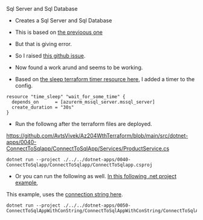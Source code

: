 Sql Server and Sql Database

- Creates a Sql Server and Sql Database

- This is based on [the previoous one](https://github.com/AvtsVivek/Az204WthTerraform/tree/main/src/tf-files/650500-sql-db-with-tf)
  
- But that is giving error.
  
- So I raised [this github issue](https://github.com/hashicorp/terraform/issues/31755).

- Now found a work arund and seems to be working.

- Based on [the sleep terraform timer resource here](https://registry.terraform.io/providers/hashicorp/time/latest/docs/resources/sleep), I added a timer to the config.

```
resource "time_sleep" "wait_for_some_time" {
  depends_on      = [azurerm_mssql_server.mssql_server]
  create_duration = "30s"
}
```

- Run the followng after the terraform files are deployed.

https://github.com/AvtsVivek/Az204WthTerraform/blob/main/src/dotnet-apps/0040-ConnectToSqlapp/ConnectToSqlApp/Services/ProductService.cs


```
dotnet run --project ./../../dotnet-apps/0040-ConnectToSqlapp/ConnectToSqlapp/ConnectToSqlapp.csproj
```

- Or you can run the following as well. [In this following .net project example](https://github.com/AvtsVivek/Az204WthTerraform/blob/main/src/dotnet-apps/0050-ConnectToSqlAppWithConString/ConnectToSqlAppWithConString/Services/ProductService.cs), 

This example, uses the [connection string here](https://github.com/AvtsVivek/Az204WthTerraform/blob/main/src/dotnet-apps/0050-ConnectToSqlAppWithConString/ConnectToSqlAppWithConString/appsettings.json). 

```
dotnet run --project ./../../dotnet-apps/0050-ConnectToSqlAppWithConString/ConnectToSqlAppWithConString/ConnectToSqlAppWithConString.csproj
```
